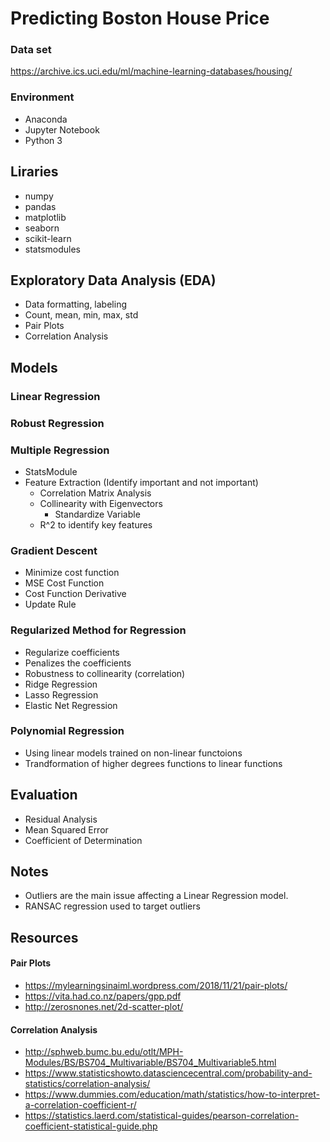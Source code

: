 # Predicting Boston House Price 


### Data set
https://archive.ics.uci.edu/ml/machine-learning-databases/housing/

### Environment
- Anaconda
- Jupyter Notebook
- Python 3

## Liraries
- numpy
- pandas
- matplotlib
- seaborn
- scikit-learn
- statsmodules

## Exploratory Data Analysis (EDA)
- Data formatting, labeling
- Count, mean, min, max, std
- Pair Plots
- Correlation Analysis

## Models

### Linear Regression
### Robust Regression

### Multiple Regression
- StatsModule
- Feature Extraction (Identify important and not important)
	- Correlation Matrix Analysis
	- Collinearity with Eigenvectors
        - Standardize Variable
	- R^2 to identify key features
### Gradient Descent
- Minimize cost function
- MSE Cost Function
- Cost Function Derivative
- Update Rule 
### Regularized Method for Regression
- Regularize coefficients
- Penalizes the coefficients 
- Robustness to collinearity (correlation)
- Ridge Regression
- Lasso Regression
- Elastic Net Regression
### Polynomial Regression
- Using linear models trained on non-linear functoions
- Trandformation of higher degrees functions to linear functions





## Evaluation
- Residual Analysis
- Mean Squared Error
- Coefficient of Determination

## Notes
- Outliers are the main issue affecting a Linear Regression model.
- RANSAC regression used to target outliers

## Resources

#### Pair Plots
- https://mylearningsinaiml.wordpress.com/2018/11/21/pair-plots/
- https://vita.had.co.nz/papers/gpp.pdf
- http://zerosnones.net/2d-scatter-plot/

#### Correlation Analysis
- http://sphweb.bumc.bu.edu/otlt/MPH-Modules/BS/BS704_Multivariable/BS704_Multivariable5.html
- https://www.statisticshowto.datasciencecentral.com/probability-and-statistics/correlation-analysis/
- https://www.dummies.com/education/math/statistics/how-to-interpret-a-correlation-coefficient-r/
- https://statistics.laerd.com/statistical-guides/pearson-correlation-coefficient-statistical-guide.php


